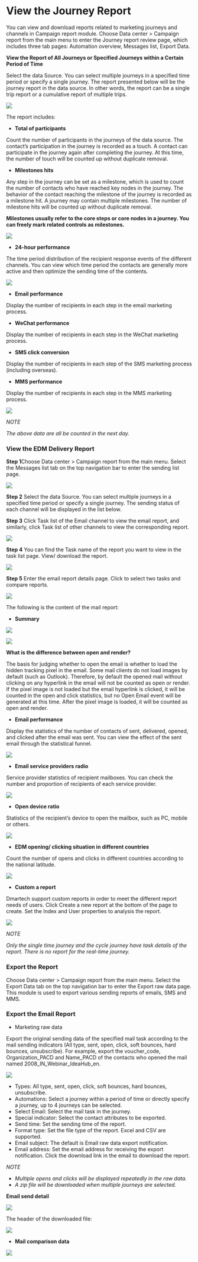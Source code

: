 # View the Journey Report

You can view and download reports related to marketing journeys and channels in Campaign report module. Choose Data center &gt; Campaign report from the main menu to enter the Journey report review page, which includes three tab pages: Automation overview, Messages list, Export Data.

**View the Report of All Journeys or Specified Journeys within a Certain Period of Time**

 Select the data Source. You can select multiple journeys in a specified time period or specify a single journey. The report presented below will be the journey report in the data source. In other words, the report can be a single trip report or a cumulative report of multiple trips.

![](../.gitbook/assets/image%20%28529%29.png)

The report includes: 

* **Total of participants** 

Count the number of participants in the journeys of the data source. The contact’s participation in the journey is recorded as a touch. A contact can participate in the journey again after completing the journey. At this time, the number of touch will be counted up without duplicate removal. 

* **Milestones hits**

 Any step in the journey can be set as a milestone, which is used to count the number of contacts who have reached key nodes in the journey. The behavior of the contact reaching the milestone of the journey is recorded as a milestone hit. A journey may contain multiple milestones. The number of milestone hits will be counted up without duplicate removal. 

**Milestones usually refer to the core steps or core nodes in a journey. You can freely mark related controls as milestones.**

![](../.gitbook/assets/image%20%28514%29.png)

* **24-hour performance**

The time period distribution of the recipient response events of the different channels. You can view which time period the contacts are generally more active and then optimize the sending time of the contents.

![](../.gitbook/assets/image%20%28502%29.png)

* **Email performance** 

Display the number of recipients in each step in the email marketing process. 

* **WeChat performance** 

Display the number of recipients in each step in the WeChat marketing process. 

* **SMS click conversion**

Display the number of recipients in each step of the SMS marketing process \(including overseas\). 

* **MMS performance** 

Display the number of recipients in each step in the MMS marketing process.

![](../.gitbook/assets/image%20%28494%29.png)

_NOTE_ 

_The above data are all be counted in the next day._

### View the EDM Delivery Report

**Step 1**Choose Data center &gt; Campaign report from the main menu. Select the Messages list tab on the top navigation bar to enter the sending list page.

![](../.gitbook/assets/image%20%28500%29.png)

**Step 2** Select the data Source. You can select multiple journeys in a specified time period or specify a single journey. The sending status of each channel will be displayed in the list below.

**Step 3** Click Task list of the Email channel to view the email report, and similarly, click Task list of other channels to view the corresponding report.

![](../.gitbook/assets/image%20%28504%29.png)

**Step 4**  You can find the Task name of the report you want to view in the task list page. View/ download the report.

![](../.gitbook/assets/image%20%28553%29.png)

**Step 5** Enter the email report details page. Click to select two tasks and compare reports.

![](../.gitbook/assets/image%20%28508%29.png)

The following is the content of the mail report: 

* **Summary**

![](../.gitbook/assets/image%20%28503%29.png)

![](../.gitbook/assets/image%20%28543%29.png)

**What is the difference between open and render?** 

The basis for judging whether to open the email is whether to load the hidden tracking pixel in the email. Some mail clients do not load images by default \(such as Outlook\). Therefore, by default the opened mail without clicking on any hyperlink in the email will not be counted as open or render. If the pixel image is not loaded but the email hyperlink is clicked, it will be counted in the open and click statistics, but no Open Email event will be generated at this time. After the pixel image is loaded, it will be counted as open and render. 

* **Email performance** 

Display the statistics of the number of contacts of sent, delivered, opened, and clicked after the email was sent. You can view the effect of the sent email through the statistical funnel.

![](../.gitbook/assets/image%20%28539%29.png)

* **Email service providers radio** 

Service provider statistics of recipient mailboxes. You can check the number and proportion of recipients of each service provider.

![](../.gitbook/assets/image%20%28549%29.png)

* **Open device ratio** 

Statistics of the recipient’s device to open the mailbox, such as PC, mobile or others.

![](../.gitbook/assets/image%20%28510%29.png)

* **EDM opening/ clicking situation in different countries**

 Count the number of opens and clicks in different countries according to the national latitude.

![](../.gitbook/assets/image%20%28528%29.png)

* **Custom a report**

Dmartech support custom reports in order to meet the different report needs of users. Click Create a new report at the bottom of the page to create. Set the Index and User properties to analysis the report.

![](../.gitbook/assets/image%20%28519%29.png)

_NOTE_ 

_Only the single time journey and the cycle journey have task details of the report. There is no report for the real-time journey._

### **Export the Report** 

Choose Data center &gt; Campaign report from the main menu. Select the Export Data tab on the top navigation bar to enter the Export raw data page. This module is used to export various sending reports of emails, SMS and MMS. 

### **Export the Email Report** 

* Marketing raw data 

Export the original sending data of the specified mail task according to the mail sending indicators \(All type, sent, open, click, soft bounces, hard bounces, unsubscribe\). For example, export the voucher\_code, Organization\_PACD and Name\_PACD of the contacts who opened the mail named 2008\_IN\_Webinar\_IdeaHub\_en.

![](../.gitbook/assets/image%20%28517%29.png)

* Types: All type, sent, open, click, soft bounces, hard bounces, unsubscribe. 
* Automations: Select a journey within a period of time or directly specify a journey, up to 4 journeys can be selected. 
* Select Email: Select the mail task in the journey. 
* Special indicator: Select the contact attributes to be exported. 
* Send time: Set the sending time of the report. 
* Format type: Set the file type of the report. Excel and CSV are supported. 
* Email subject: The default is Email raw data export notification. 
* Email address: Set the email address for receiving the export notification. Click the download link in the email to download the report.

_NOTE_ 

* _Multiple opens and clicks will be displayed repeatedly in the raw data._ 
* _A zip file will be downloaded when multiple journeys are selected._

**Email send detail**

![](../.gitbook/assets/image%20%28505%29.png)

The header of the downloaded file:

![](../.gitbook/assets/image%20%28499%29.png)

* **Mail comparison data**

![](../.gitbook/assets/image%20%28523%29.png)

